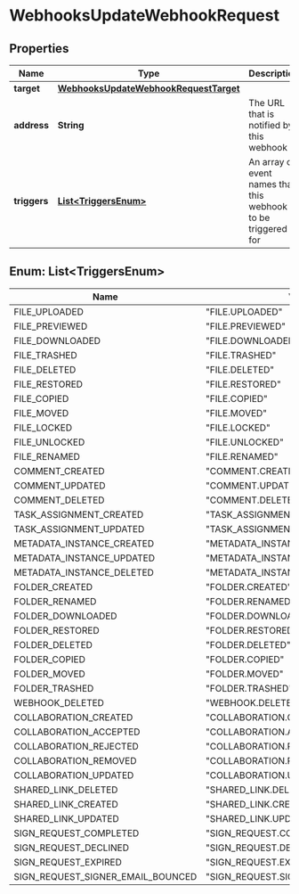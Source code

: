 

# WebhooksUpdateWebhookRequest


## Properties

| Name | Type | Description | Notes |
|------------ | ------------- | ------------- | -------------|
|**target** | [**WebhooksUpdateWebhookRequestTarget**](WebhooksUpdateWebhookRequestTarget.md) |  |  [optional] |
|**address** | **String** | The URL that is notified by this webhook |  [optional] |
|**triggers** | [**List&lt;TriggersEnum&gt;**](#List&lt;TriggersEnum&gt;) | An array of event names that this webhook is to be triggered for |  [optional] |



## Enum: List&lt;TriggersEnum&gt;

| Name | Value |
|---- | -----|
| FILE_UPLOADED | &quot;FILE.UPLOADED&quot; |
| FILE_PREVIEWED | &quot;FILE.PREVIEWED&quot; |
| FILE_DOWNLOADED | &quot;FILE.DOWNLOADED&quot; |
| FILE_TRASHED | &quot;FILE.TRASHED&quot; |
| FILE_DELETED | &quot;FILE.DELETED&quot; |
| FILE_RESTORED | &quot;FILE.RESTORED&quot; |
| FILE_COPIED | &quot;FILE.COPIED&quot; |
| FILE_MOVED | &quot;FILE.MOVED&quot; |
| FILE_LOCKED | &quot;FILE.LOCKED&quot; |
| FILE_UNLOCKED | &quot;FILE.UNLOCKED&quot; |
| FILE_RENAMED | &quot;FILE.RENAMED&quot; |
| COMMENT_CREATED | &quot;COMMENT.CREATED&quot; |
| COMMENT_UPDATED | &quot;COMMENT.UPDATED&quot; |
| COMMENT_DELETED | &quot;COMMENT.DELETED&quot; |
| TASK_ASSIGNMENT_CREATED | &quot;TASK_ASSIGNMENT.CREATED&quot; |
| TASK_ASSIGNMENT_UPDATED | &quot;TASK_ASSIGNMENT.UPDATED&quot; |
| METADATA_INSTANCE_CREATED | &quot;METADATA_INSTANCE.CREATED&quot; |
| METADATA_INSTANCE_UPDATED | &quot;METADATA_INSTANCE.UPDATED&quot; |
| METADATA_INSTANCE_DELETED | &quot;METADATA_INSTANCE.DELETED&quot; |
| FOLDER_CREATED | &quot;FOLDER.CREATED&quot; |
| FOLDER_RENAMED | &quot;FOLDER.RENAMED&quot; |
| FOLDER_DOWNLOADED | &quot;FOLDER.DOWNLOADED&quot; |
| FOLDER_RESTORED | &quot;FOLDER.RESTORED&quot; |
| FOLDER_DELETED | &quot;FOLDER.DELETED&quot; |
| FOLDER_COPIED | &quot;FOLDER.COPIED&quot; |
| FOLDER_MOVED | &quot;FOLDER.MOVED&quot; |
| FOLDER_TRASHED | &quot;FOLDER.TRASHED&quot; |
| WEBHOOK_DELETED | &quot;WEBHOOK.DELETED&quot; |
| COLLABORATION_CREATED | &quot;COLLABORATION.CREATED&quot; |
| COLLABORATION_ACCEPTED | &quot;COLLABORATION.ACCEPTED&quot; |
| COLLABORATION_REJECTED | &quot;COLLABORATION.REJECTED&quot; |
| COLLABORATION_REMOVED | &quot;COLLABORATION.REMOVED&quot; |
| COLLABORATION_UPDATED | &quot;COLLABORATION.UPDATED&quot; |
| SHARED_LINK_DELETED | &quot;SHARED_LINK.DELETED&quot; |
| SHARED_LINK_CREATED | &quot;SHARED_LINK.CREATED&quot; |
| SHARED_LINK_UPDATED | &quot;SHARED_LINK.UPDATED&quot; |
| SIGN_REQUEST_COMPLETED | &quot;SIGN_REQUEST.COMPLETED&quot; |
| SIGN_REQUEST_DECLINED | &quot;SIGN_REQUEST.DECLINED&quot; |
| SIGN_REQUEST_EXPIRED | &quot;SIGN_REQUEST.EXPIRED&quot; |
| SIGN_REQUEST_SIGNER_EMAIL_BOUNCED | &quot;SIGN_REQUEST.SIGNER_EMAIL_BOUNCED&quot; |



